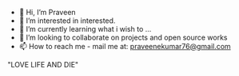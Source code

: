 - 👋 Hi, I’m Praveen 
- 👀 I’m interested in interested.
- 🌱 I’m currently learning what i wish to ...
- 💞️ I’m looking to collaborate on projects and open source works
- 📫 How to reach me - mail me at: praveenekumar76@gmail.com

"LOVE LIFE AND DIE"

<!---
epk07062001/epk07062001 is a ✨ special ✨ repository because its `README.md` (this file) appears on your GitHub profile.
You can click the Preview link to take a look at your changes.
--->
